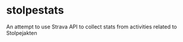 # stolpestats
An attempt to use Strava API to collect stats from activities related to Stolpejakten
